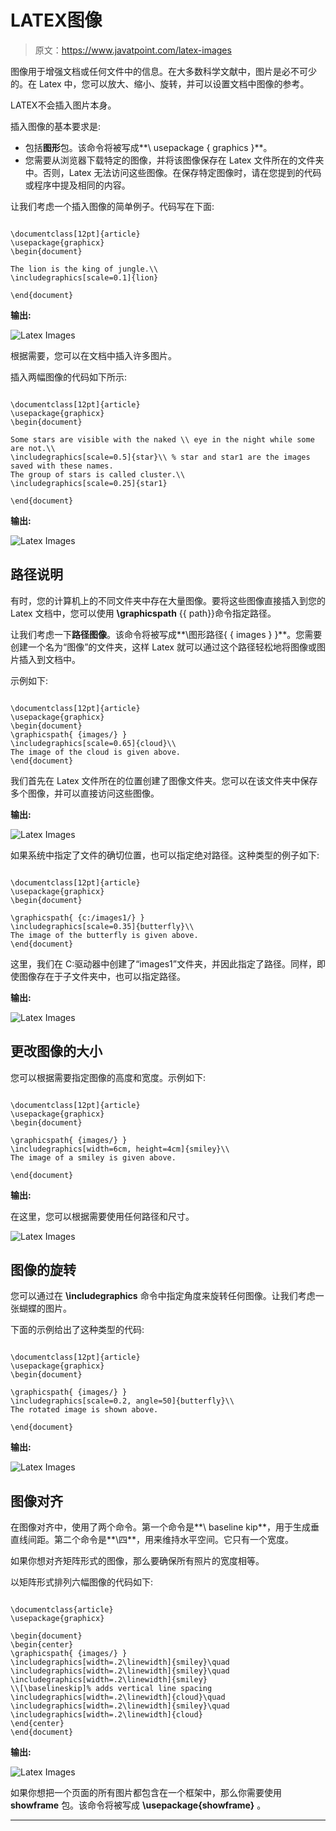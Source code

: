 # LATEX图像

> 原文：<https://www.javatpoint.com/latex-images>

图像用于增强文档或任何文件中的信息。在大多数科学文献中，图片是必不可少的。在 Latex 中，您可以放大、缩小、旋转，并可以设置文档中图像的参考。

LATEX不会插入图片本身。

插入图像的基本要求是:

*   包括**图形**包。该命令将被写成**\ usepackage { graphics }**。
*   您需要从浏览器下载特定的图像，并将该图像保存在 Latex 文件所在的文件夹中。否则，Latex 无法访问这些图像。在保存特定图像时，请在您提到的代码或程序中提及相同的内容。

让我们考虑一个插入图像的简单例子。代码写在下面:

```

\documentclass[12pt]{article}
\usepackage{graphicx}
\begin{document}

The lion is the king of jungle.\\
\includegraphics[scale=0.1]{lion}

\end{document}

```

**输出:**

![Latex Images](img/bc732602ce8ef22e50de450bd57596b4.png)

根据需要，您可以在文档中插入许多图片。

插入两幅图像的代码如下所示:

```

\documentclass[12pt]{article}
\usepackage{graphicx}
\begin{document}

Some stars are visible with the naked \\ eye in the night while some are not.\\
\includegraphics[scale=0.5]{star}\\ % star and star1 are the images saved with these names.
The group of stars is called cluster.\\
\includegraphics[scale=0.25]{star1}

\end{document}

```

**输出:**

![Latex Images](img/2f88a18d546abd7c95a71100c2886f5e.png)

## 路径说明

有时，您的计算机上的不同文件夹中存在大量图像。要将这些图像直接插入到您的 Latex 文档中，您可以使用 **\graphicspath** {{ path}}命令指定路径。

让我们考虑一下**路径图像**。该命令将被写成**\图形路径{ { images } }**。您需要创建一个名为“图像”的文件夹，这样 Latex 就可以通过这个路径轻松地将图像或图片插入到文档中。

示例如下:

```

\documentclass[12pt]{article}
\usepackage{graphicx}
\begin{document}
\graphicspath{ {images/} }
\includegraphics[scale=0.65]{cloud}\\
The image of the cloud is given above.
\end{document}

```

我们首先在 Latex 文件所在的位置创建了图像文件夹。您可以在该文件夹中保存多个图像，并可以直接访问这些图像。

**输出:**

![Latex Images](img/981c755d97bb789f8e8171f093d52a7c.png)

如果系统中指定了文件的确切位置，也可以指定绝对路径。这种类型的例子如下:

```

\documentclass[12pt]{article}
\usepackage{graphicx}
\begin{document}

\graphicspath{ {c:/images1/} }
\includegraphics[scale=0.35]{butterfly}\\
The image of the butterfly is given above.
\end{document}

```

这里，我们在 C:驱动器中创建了“images1”文件夹，并因此指定了路径。同样，即使图像存在于子文件夹中，也可以指定路径。

**输出:**

![Latex Images](img/2a503bd5d5d01b309ae2c1f71ccd6a00.png)

## 更改图像的大小

您可以根据需要指定图像的高度和宽度。示例如下:

```

\documentclass[12pt]{article}
\usepackage{graphicx}
\begin{document}

\graphicspath{ {images/} }
\includegraphics[width=6cm, height=4cm]{smiley}\\
The image of a smiley is given above.

\end{document}

```

**输出:**

在这里，您可以根据需要使用任何路径和尺寸。

![Latex Images](img/ed69c387986ff1fb65d1df7b9770412e.png)

## 图像的旋转

您可以通过在 **\includegraphics** 命令中指定角度来旋转任何图像。让我们考虑一张蝴蝶的图片。

下面的示例给出了这种类型的代码:

```

\documentclass[12pt]{article}
\usepackage{graphicx}
\begin{document}

\graphicspath{ {images/} }
\includegraphics[scale=0.2, angle=50]{butterfly}\\
The rotated image is shown above.

\end{document}

```

**输出:**

![Latex Images](img/3ce9d8d791ba6b034d17b27b3977b794.png)

## 图像对齐

在图像对齐中，使用了两个命令。第一个命令是**\ baseline kip**，用于生成垂直线间距。第二个命令是**\四**，用来维持水平空间。它只有一个宽度。

如果你想对齐矩阵形式的图像，那么要确保所有照片的宽度相等。

以矩阵形式排列六幅图像的代码如下:

```

\documentclass{article}
\usepackage{graphicx}

\begin{document}
\begin{center}
\graphicspath{ {images/} }
\includegraphics[width=.2\linewidth]{smiley}\quad
\includegraphics[width=.2\linewidth]{smiley}\quad
\includegraphics[width=.2\linewidth]{smiley}
\\[\baselineskip]% adds vertical line spacing
\includegraphics[width=.2\linewidth]{cloud}\quad
\includegraphics[width=.2\linewidth]{smiley}\quad
\includegraphics[width=.2\linewidth]{cloud}
\end{center}
\end{document}

```

**输出:**

![Latex Images](img/e8809af628611d7045f385333484fa26.png)

如果你想把一个页面的所有图片都包含在一个框架中，那么你需要使用 **showframe** 包。该命令将被写成 **\usepackage{showframe}** 。

* * *